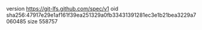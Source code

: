 version https://git-lfs.github.com/spec/v1
oid sha256:47917e29e1af161f39ea251329a0fb33431391281ec3e1b21bea3229a7060485
size 558757
